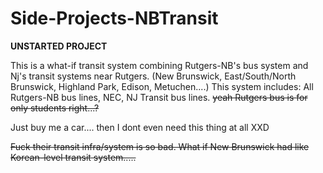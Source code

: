 # Side-Projects-NBTransit
**UNSTARTED PROJECT**

This is a what-if transit system combining Rutgers-NB's bus system and Nj's transit systems near Rutgers. (New Brunswick, East/South/North Brunswick, Highland Park, Edison, Metuchen....)
This system includes: All Rutgers-NB bus lines, NEC, NJ Transit bus lines.
~~yeah Rutgers bus is for only students right...?~~

Just buy me a car.... then I dont even need this thing at all XXD

~~Fuck their transit infra/system is so bad. What if New Brunswick had like Korean-level transit system.....~~

